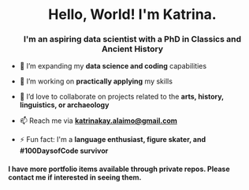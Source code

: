 <h1 align="center">Hello, World! I'm Katrina.</h1>
<h3 align="center">I'm an aspiring data scientist with a PhD in Classics and Ancient History</h3>

- 🔭 I’m expanding my **data science and coding** capabilities

- 🌱 I’m working on **practically applying** my skills

- 🤝 I’d love to collaborate on projects related to the **arts, history, linguistics, or archaeology**

- 📫 Reach me via **katrinakay.alaimo@gmail.com**

- ⚡ Fun fact: I'm a **language enthusiast, figure skater, and #100DaysofCode survivor**


#### I have more portfolio items available through private repos. Please contact me if interested in seeing them. 
